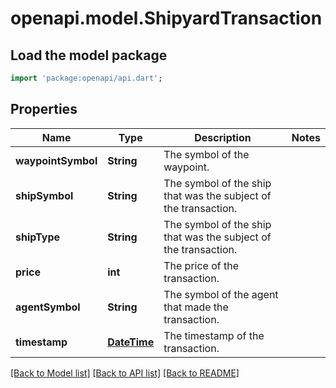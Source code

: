 # openapi.model.ShipyardTransaction

## Load the model package
```dart
import 'package:openapi/api.dart';
```

## Properties
Name | Type | Description | Notes
------------ | ------------- | ------------- | -------------
**waypointSymbol** | **String** | The symbol of the waypoint. | 
**shipSymbol** | **String** | The symbol of the ship that was the subject of the transaction. | 
**shipType** | **String** | The symbol of the ship that was the subject of the transaction. | 
**price** | **int** | The price of the transaction. | 
**agentSymbol** | **String** | The symbol of the agent that made the transaction. | 
**timestamp** | [**DateTime**](DateTime.md) | The timestamp of the transaction. | 

[[Back to Model list]](../README.md#documentation-for-models) [[Back to API list]](../README.md#documentation-for-api-endpoints) [[Back to README]](../README.md)


